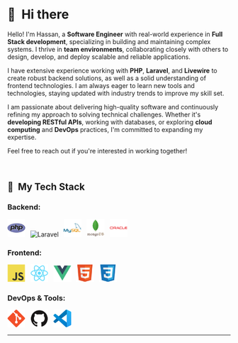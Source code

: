 # 👋 &nbsp;Hi there

Hello! I'm Hassan, a **Software Engineer** with real-world experience in **Full Stack development**, specializing in building and maintaining complex systems. I thrive in **team environments**, collaborating closely with others to design, develop, and deploy scalable and reliable applications.

I have extensive experience working with **PHP**, **Laravel**, and **Livewire** to create robust backend solutions, as well as a solid understanding of frontend technologies. I am always eager to learn new tools and technologies, staying updated with industry trends to improve my skill set.

I am passionate about delivering high-quality software and continuously refining my approach to solving technical challenges. Whether it's **developing RESTful APIs**, working with databases, or exploring **cloud computing** and **DevOps** practices, I'm committed to expanding my expertise.

Feel free to reach out if you're interested in working together!

&nbsp;

## 🧰 &nbsp;My Tech Stack

### Backend:
<p align="left">
  <img src="https://raw.githubusercontent.com/devicons/devicon/master/icons/php/php-original.svg" alt="PHP" width="40" height="40"/> &nbsp;
  <img src="https://cdn.worldvectorlogo.com/logos/laravel-2.svg" alt="Laravel" width="40" height="40"/> &nbsp;
  <img src="https://raw.githubusercontent.com/devicons/devicon/master/icons/mysql/mysql-original-wordmark.svg" alt="MySQL" width="40" height="40"/> &nbsp;
  <img src="https://raw.githubusercontent.com/devicons/devicon/master/icons/mongodb/mongodb-original-wordmark.svg" alt="MongoDB" width="40" height="40"/> &nbsp;
  <img src="https://raw.githubusercontent.com/devicons/devicon/master/icons/oracle/oracle-original.svg" alt="Oracle" width="40" height="40"/> &nbsp;
</p>

### Frontend:
<p align="left">
  <img src="https://raw.githubusercontent.com/devicons/devicon/master/icons/javascript/javascript-original.svg" alt="JavaScript" width="40" height="40"/> &nbsp;
  <img src="https://raw.githubusercontent.com/devicons/devicon/master/icons/react/react-original.svg" alt="ReactJS" width="40" height="40"/> &nbsp;
  <img src="https://raw.githubusercontent.com/devicons/devicon/master/icons/vuejs/vuejs-original.svg" alt="VueJS" width="40" height="40"/> &nbsp;
  <img src="https://raw.githubusercontent.com/devicons/devicon/master/icons/html5/html5-original.svg" alt="HTML5" width="40" height="40"/> &nbsp;
  <img src="https://raw.githubusercontent.com/devicons/devicon/master/icons/css3/css3-original.svg" alt="CSS3" width="40" height="40"/> &nbsp;
</p>

### DevOps & Tools:
<p align="left">
  <img src="https://raw.githubusercontent.com/devicons/devicon/master/icons/git/git-original.svg" alt="Git" width="40" height="40"/> &nbsp;
  <img src="https://raw.githubusercontent.com/devicons/devicon/master/icons/github/github-original.svg" alt="GitHub" width="40" height="40"/> &nbsp;
  <img src="https://raw.githubusercontent.com/devicons/devicon/master/icons/vscode/vscode-original.svg" alt="VSCode" width="40" height="40"/> &nbsp;
</p>

---
